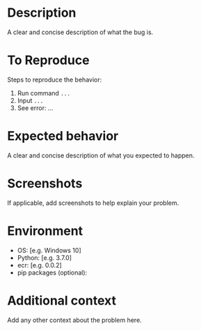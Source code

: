 # Description

A clear and concise description of what the bug is.

# To Reproduce

Steps to reproduce the behavior:

1. Run command `...`
2. Input `...`
3. See error: ...

# Expected behavior

A clear and concise description of what you expected to happen.

# Screenshots

If applicable, add screenshots to help explain your problem.

# Environment

- OS: [e.g. Windows 10]
- Python: [e.g. 3.7.0]
- ecr: [e.g. 0.0.2]
- pip packages (optional):

# Additional context

Add any other context about the problem here.
